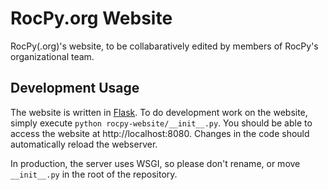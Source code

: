 RocPy.org Website
=================

RocPy(.org)'s website, to be collabaratively edited by members of RocPy's organizational team.

Development Usage
-----------------
The website is written in [Flask](http://flask.pocoo.org/). To do development work on the website, simply execute `python rocpy-website/__init__.py`. You should be able to access the website at http://localhost:8080. Changes in the code should automatically reload the webserver.

In production, the server uses WSGI, so please don't rename, or move `__init__.py` in the root of the repository.
